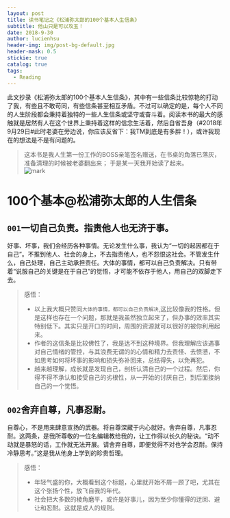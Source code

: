 ```yaml
---
layout: post
title: 读书笔记之《松浦弥太郎的100个基本人生信条》
subtitle: 他山只是可以攻玉！
date: 2018-9-30
author: lucienhsu
header-img: img/post-bg-default.jpg
header-mask: 0.5
stickie: true
catalog: true
tags:
  - Reading
---
```


此文抄录《松浦弥太郎的100个基本人生信条》，其中有一些信条比较惊艳的打动了我，有些且不敢苟同，有些信条甚至相互矛盾。不过可以确定的是，每个人不同的人生阶段都会秉持着独特的一些人生信条或坚守或奋斗着。阅读本书的最大的感触就是居然有人在这个世界上秉持着这样的信念生活着，然后自省吾身（#2018年9月29日#此时老婆在旁边说，你应该反省下：我TM到底是有多胖！），或许我现在的想法是不是有问题的。

> 这本书是我人生第一份工作的BOSS亲笔签名赠送，在书桌的角落已落灰，准备清理的时候被老婆翻出来；
> 于是某一天我开始读了起来。        
> ![mark](http://pa99q7scc.bkt.clouddn.com/blog/180930/j225Cem2b6.jpg?imageslim)

# 100个基本@松浦弥太郎的人生信条

## `001`一切自己负责。指责他人也无济于事。
好事、坏事，我们会经历各种事情。无论发生什么事，我认为“一切的起因都在于自己”。不推到他人、社会的身上，不去指责他人，也不怨恨这社会。不管发生什么，自己处理，自己主动承担责任。大体的事情，都可以自己负责解决。只有带着“说服自己的关键是在于自己”的觉悟，才可能不依存于他人，用自己的双脚走下去。     
     
> 感悟：
> - 以上我大概只赞同`大体的事情，都可以自己负责解决`,这比较像我的性格。但是这样也存在一个问题，那就是我虽然独立起来了，但办事的效率其实特别低下。其实只是开口的时间，周围的资源就可以很好的被你利用起来。
> - 作者的这信条是比较佛性了，我是达不到这种境界。但我理解应该遇事对自己情绪的管控，与其浪费无谓的的心情和精力去责怪、去愤懑，不如思考如何将坏事的影响和损失弥补回来，总结得失，以免再犯。
> - 越来越理解，成长就是发现自己，剖析认清自己的一个过程。然后，你得不得不承认和接受自己的劣根性，从一开始的讨厌自己，到后面接纳自己的一个觉悟。

## `002`舍弃自尊，凡事忍耐。
自尊心，不是用来肆意宣扬的武器。将自尊深藏于内心就好。舍弃自尊，凡事忍耐。这两条，是我所尊敬的一位名编辑教给我的，让工作得以长久的秘诀。“动不动就是暴怒的话，工作就无法开展。请舍弃自尊，即便觉得不对也学会忍耐。保持冷静思考。”这是我从他身上学到的珍贵哲理。
> 感悟：
> - 年轻气盛的你，大概看到这个标题，心里就开始不屑一顾了吧，尤其在这个张扬个性，放飞自我的年代。
> - 社会把大多数的棱角磨平，或许是好事儿，因为至少你懂得的迂回、避让和忍耐。这就是成人的规则。